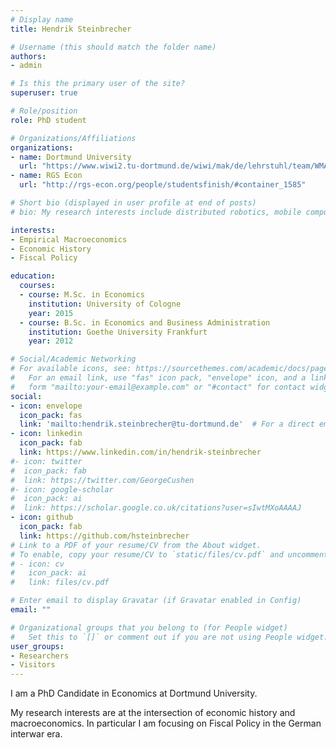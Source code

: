 ```yaml
---
# Display name
title: Hendrik Steinbrecher

# Username (this should match the folder name)
authors:
- admin

# Is this the primary user of the site?
superuser: true

# Role/position
role: PhD student

# Organizations/Affiliations
organizations:
- name: Dortmund University
  url: "https://www.wiwi2.tu-dortmund.de/wiwi/mak/de/lehrstuhl/team/WMA-DOC/MAK-HEST.html"
- name: RGS Econ
  url: "http://rgs-econ.org/people/studentsfinish/#container_1585"

# Short bio (displayed in user profile at end of posts)
# bio: My research interests include distributed robotics, mobile computing and programmable matter.

interests:
- Empirical Macroeconomics
- Economic History
- Fiscal Policy

education:
  courses:
  - course: M.Sc. in Economics
    institution: University of Cologne
    year: 2015
  - course: B.Sc. in Economics and Business Administration
    institution: Goethe University Frankfurt 
    year: 2012

# Social/Academic Networking
# For available icons, see: https://sourcethemes.com/academic/docs/page-builder/#icons
#   For an email link, use "fas" icon pack, "envelope" icon, and a link in the
#   form "mailto:your-email@example.com" or "#contact" for contact widget.
social:
- icon: envelope
  icon_pack: fas
  link: 'mailto:hendrik.steinbrecher@tu-dortmund.de'  # For a direct email link, use "mailto:test@example.org"
- icon: linkedin
  icon_pack: fab
  link: https://www.linkedin.com/in/hendrik-steinbrecher
#- icon: twitter
#  icon_pack: fab
#  link: https://twitter.com/GeorgeCushen
#- icon: google-scholar
#  icon_pack: ai
#  link: https://scholar.google.co.uk/citations?user=sIwtMXoAAAAJ
- icon: github
  icon_pack: fab
  link: https://github.com/hsteinbrecher
# Link to a PDF of your resume/CV from the About widget.
# To enable, copy your resume/CV to `static/files/cv.pdf` and uncomment the lines below.
# - icon: cv
#   icon_pack: ai
#   link: files/cv.pdf

# Enter email to display Gravatar (if Gravatar enabled in Config)
email: ""

# Organizational groups that you belong to (for People widget)
#   Set this to `[]` or comment out if you are not using People widget.
user_groups:
- Researchers
- Visitors
---
```


I am a PhD Candidate in Economics at Dortmund University.

My research interests are at the intersection of economic history and macroeconomics. In particular I am focusing on Fiscal Policy in the German interwar era.
